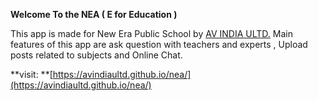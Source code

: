 **Welcome To the NEA ( E for Education )**

This app is made for New Era Public School by [AV INDIA ULTD.](https://avindiaultd.github.io/p/home) Main features of this app are ask question with teachers and experts , Upload posts related to subjects and Online Chat.

**visit: **[https://avindiaultd.github.io/nea/](https://avindiaultd.github.io/nea/)
